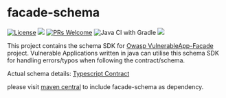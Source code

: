 # facade-schema
[![License](https://img.shields.io/badge/License-Apache%202.0-blue.svg)](https://opensource.org/licenses/Apache-2.0) ![](https://img.shields.io/github/v/release/SasanLabs/facade-schema?style=flat) [![PRs Welcome](https://img.shields.io/badge/PRs-welcome-brightgreen.svg?style=flat-square)](http://makeapullrequest.com) ![Java CI with Gradle](https://github.com/SasanLabs/facade-schema/workflows/Java%20CI%20with%20Gradle/badge.svg?branch=main) [![](https://img.shields.io/twitter/follow/sasan_karan?style=flat&logo=twitter)](https://twitter.com/intent/follow?screen_name=sasan_karan)

This project contains the schema SDK for [Owasp VulnerableApp-Facade](https://github.com/SasanLabs/VulnerableApp-facade) project. Vulnerable Applications written
in java can utilise this schema SDK for handling errors/typos when following the contract/schema.

Actual schema details: [Typescript Contract](https://github.com/SasanLabs/VulnerableApp-facade/blob/main/facade-app/src/interface/State.tsx)

please visit [maven central](https://search.maven.org/artifact/io.github.sasanlabs/facade-schema/1.0.1/jar) to include facade-schema as dependency.
